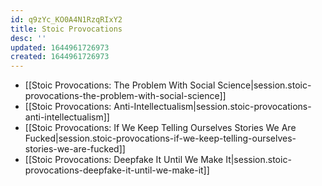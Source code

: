 ```yaml
---
id: q9zYc_KO0A4N1RzqRIxY2
title: Stoic Provocations
desc: ''
updated: 1644961726973
created: 1644961726973
---
```


- [[Stoic Provocations:  The Problem With Social Science|session.stoic-provocations-the-problem-with-social-science]]
- [[Stoic Provocations:  Anti-Intellectualism|session.stoic-provocations-anti-intellectualism]]
- [[Stoic Provocations:  If We Keep Telling Ourselves Stories We Are Fucked|session.stoic-provocations-if-we-keep-telling-ourselves-stories-we-are-fucked]]
- [[Stoic Provocations:  Deepfake It Until We Make It|session.stoic-provocations-deepfake-it-until-we-make-it]]
